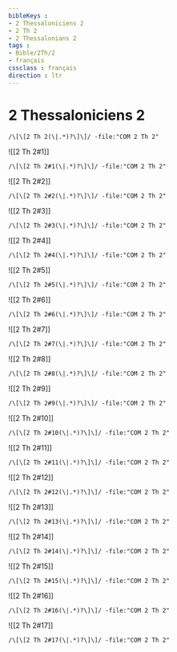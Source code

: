```yaml
---
bibleKeys : 
- 2 Thessaloniciens 2
- 2 Th 2
- 2 Thessalonians 2
tags : 
- Bible/2Th/2
- français
cssclass : français
direction : ltr
---
```


# 2 Thessaloniciens 2

```query
/\[\[2 Th 2(\|.*)?\]\]/ -file:"COM 2 Th 2"
```



![[2 Th 2#1]]

```query
/\[\[2 Th 2#1(\|.*)?\]\]/ -file:"COM 2 Th 2"
```

![[2 Th 2#2]]

```query
/\[\[2 Th 2#2(\|.*)?\]\]/ -file:"COM 2 Th 2"
```

![[2 Th 2#3]]

```query
/\[\[2 Th 2#3(\|.*)?\]\]/ -file:"COM 2 Th 2"
```

![[2 Th 2#4]]

```query
/\[\[2 Th 2#4(\|.*)?\]\]/ -file:"COM 2 Th 2"
```

![[2 Th 2#5]]

```query
/\[\[2 Th 2#5(\|.*)?\]\]/ -file:"COM 2 Th 2"
```

![[2 Th 2#6]]

```query
/\[\[2 Th 2#6(\|.*)?\]\]/ -file:"COM 2 Th 2"
```

![[2 Th 2#7]]

```query
/\[\[2 Th 2#7(\|.*)?\]\]/ -file:"COM 2 Th 2"
```

![[2 Th 2#8]]

```query
/\[\[2 Th 2#8(\|.*)?\]\]/ -file:"COM 2 Th 2"
```

![[2 Th 2#9]]

```query
/\[\[2 Th 2#9(\|.*)?\]\]/ -file:"COM 2 Th 2"
```

![[2 Th 2#10]]

```query
/\[\[2 Th 2#10(\|.*)?\]\]/ -file:"COM 2 Th 2"
```

![[2 Th 2#11]]

```query
/\[\[2 Th 2#11(\|.*)?\]\]/ -file:"COM 2 Th 2"
```

![[2 Th 2#12]]

```query
/\[\[2 Th 2#12(\|.*)?\]\]/ -file:"COM 2 Th 2"
```

![[2 Th 2#13]]

```query
/\[\[2 Th 2#13(\|.*)?\]\]/ -file:"COM 2 Th 2"
```

![[2 Th 2#14]]

```query
/\[\[2 Th 2#14(\|.*)?\]\]/ -file:"COM 2 Th 2"
```

![[2 Th 2#15]]

```query
/\[\[2 Th 2#15(\|.*)?\]\]/ -file:"COM 2 Th 2"
```

![[2 Th 2#16]]

```query
/\[\[2 Th 2#16(\|.*)?\]\]/ -file:"COM 2 Th 2"
```

![[2 Th 2#17]]

```query
/\[\[2 Th 2#17(\|.*)?\]\]/ -file:"COM 2 Th 2"
```

